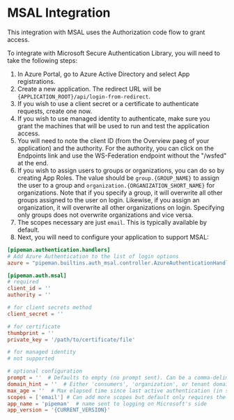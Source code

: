 # MSAL Integration

This integration with MSAL uses the Authorization code flow to grant access.

To integrate with Microsoft Secure Authentication Library, you will need to take the following steps:

1. In Azure Portal, go to Azure Active Directory and select App registrations.
2. Create a new application. The redirect URL will be `{APPLICATION_ROOT}/api/login-from-redirect`.
3. If you wish to use a client secret or a certificate to authenticate requests, create one now.  
4. If you wish to use managed identity to authenticate, make sure you grant the machines that will be used
   to run and test the application access.
5. You will need to note the client ID (from the Overview paeg of your application) and the authority. For 
   the authority, you can click on the Endpoints link and use the WS-Federation endpoint without the "/wsfed"
   at the end.
6. If you wish to assign users to groups or organizations, you can do so by creating App Roles. The value should be 
   `group.{GROUP_NAME}` to assign the user to a group and `organization.{ORGANIZATION_SHORT_NAME}` for organizations.
   Note that if you specify a group, it will overwrite all other groups assigned to the user on login. Likewise,
   if you assign an organization, it will overwrite all other organizations on login. Specifying only groups does
   not overwrite organizations and vice versa.
7. The scopes necessary are just `email`. This is typically available by default.
8. Next, you will need to configure your application to support MSAL:

```toml
[pipeman.authentication.handlers]
# Add Azure Authentication to the list of login options
azure = "pipeman.builtins.auth_msal.controller.AzureAuthenticationHandler"

[pipeman.auth.msal]
# required
client_id = ''
authority = ''

# for client secrets method
client_secret = ''

# for certificate
thumbprint = ''
private_key = '/path/to/certificate/file'

# for managed identity
# not supported

# optional configuration
prompt = ''  # Defaults to empty (no prompt sent). Can be a comma-delimited set of values from `none` (never login the user), `login` (always reauthenticate the user), `consent` (always reobtain consent), or `select_account` (always re-select the account).
domain_hint = ''  # Either 'consumers', 'organization', or tenant domain (skips checking the domain for login purposes)
max_age = ''  # Max elapsed time since last active authentication (in seconds)
scopes = ['email'] # Can add more scopes but default only requires the email address (preferred_username and name are also checked and used if present)
app_name = 'pipeman'  # name sent to logging on Microsoft's side
app_version = '{CURRENT_VERSION}'

```